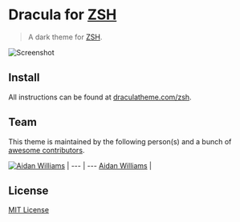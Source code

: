 # Dracula for [ZSH](http://zsh.org)

> A dark theme for [ZSH](http://zsh.org).

![Screenshot](https://draculatheme.com/assets/img/screenshots/zsh.png)

## Install

All instructions can be found at [draculatheme.com/zsh](https://draculatheme.com/zsh).

## Team

This theme is maintained by the following person(s) and a bunch of [awesome contributors](https://github.com/dracula/zsh/graphs/contributors).

[![Aidan Williams](https://avatars0.githubusercontent.com/u/30708886?s=70)](https://github.com/AGitBoy) |
--- | ---
[Aidan Williams](https://github.com/AGitBoy) |

## License

[MIT License](./LICENSE)

